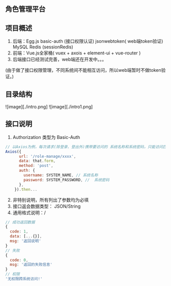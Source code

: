## 角色管理平台
## 项目概述
1. 后端：Egg.js basic-auth (接口权限认证)  jsonwebtoken( web端token验证)  MySQL  Redis (sessionRedis) 
2. 前端：Vue.js全家桶( vuex + axois + element-ui + vue-router )
3. 后端接口已经测试完善，web端还在开发中。。。

(由于做了接口权限管理，不同系统间不能相互访问，所以web端暂时不做token验证。)

## 目录结构
![image][./intro.png]
![image][./intro1.png]
## 接口说明
1. Authorization 类型为 Basic-Auth

```javascript
// 以Axios为例，每次请求(除登录、登出外)携带要访问的 系统名称和系统密码，只能访问匹配的系统
Axios({
      url: '/role-manage/xxxx',
      data: that.form,
      method: 'post',
      auth: {
        username: SYSTEM_NAME, // 系统名称
        password: SYSTEM_PASSWORD, //  系统密码
      },
    }).then...
```
2. 非特别说明，所有列出了参数均为必填
2. 接口返会数据类型： JSON/String
3. 通用格式说明：/

```javascript
// 成功返回数据
{
  code: 1,
  data: [...{}],
  msg: '返回说明' 
}
// 失败
{
  code: 0,
  msg: '返回的失败信息'
}
// 权限
'无权限跨系统访问!'
```

## 






       

